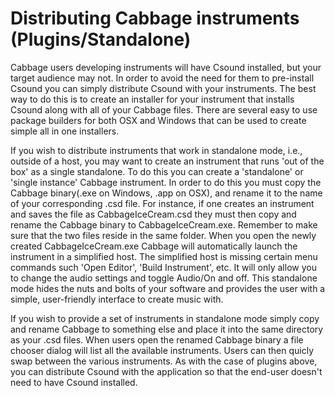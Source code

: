 # Distributing Cabbage instruments (Plugins/Standalone)
Cabbage users developing instruments will have Csound installed, but your target audience may not. In order to avoid the need for them to pre-install Csound you can simply distribute Csound with your instruments. The best way to do this is to create an installer for your instrument that installs Csound along with all of your Cabbage files. There are several easy to use package builders for both OSX and Windows that can be used to create simple all in one installers.  

If you wish to distribute instruments that work in standalone mode, i.e., outside of a host, you may want to create an instrument that runs 'out of the box' as a single standalone. To do this you can create a 'standalone' or 'single instance' Cabbage instrument. In order to do this you must copy the Cabbage binary(.exe on Windows, .app on OSX), and rename it to the name of your corresponding .csd file. For instance, if one creates an instrument and saves the file as CabbageIceCream.csd they must then copy and rename the Cabbage binary to CabbageIceCream.exe. Remember to make sure that the two files reside in the same folder. When you open the newly created CabbageIceCream.exe Cabbage will automatically launch the instrument in a simplified host. The simplified host is missing certain menu commands such 'Open Editor', 'Build Instrument', etc. It will only allow you to change the audio settings and toggle Audio/On and off. This standalone mode hides the nuts and bolts of your software and provides the user with a simple, user-friendly interface to create music with. 

If you wish to provide a set of instruments in standalone mode simply copy and rename Cabbage to something else and place it into the same directory as your .csd files. When users open the renamed Cabbage binary a file chooser dialog will list all the available instruments. Users can then quicly swap between the various instruments. As with the case of plugins above, you can distribute Csound with the application so that the end-user doesn't need to have Csound installed.  
